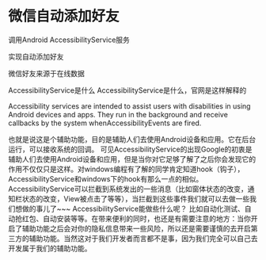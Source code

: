 # 微信自动添加好友
调用Android AccessibilityService服务

实现自动添加好友

微信好友来源于在线数据

AccessibilityService是什么
AccessibilityService是什么，官网是这样解释的

Accessibility services are intended to assist users with disabilities in using Android devices and apps. They run in the background and receive callbacks by the system whenAccessibilityEvents are fired.

也就是说这是个辅助功能，目的是辅助人们去使用Android设备和应用。它在后台运行，可以接收系统的回调。
可见AccessibilityService的出现Google的初衷是辅助人们去使用Android设备和应用，但是当你对它足够了解了之后你会发现它的作用不仅仅只是这样。对windows编程有了解的同学肯定知道hook（钩子），AccessibilityService和windows下的hook有那么一点的相似。AccessibilityService可以拦截到系统发出的一些消息（比如窗体状态的改变，通知栏状态的改变，View被点击了等等），当拦截到这些事件我们就可以去做一些我们想做的事儿了~~~
AccessibilityService能做些什么呢？ 比如自动化测试、自动抢红包、自动安装等等。在带来便利的同时，也还是有需要注意的地方：当你开启了辅助功能之后会对你的隐私信息带来一些风险，所以还是需要谨慎的去开启第三方的辅助功能。当然这对于我们开发者而言都不是事，因为我们完全可以自己去开发属于我们的辅助功能。






